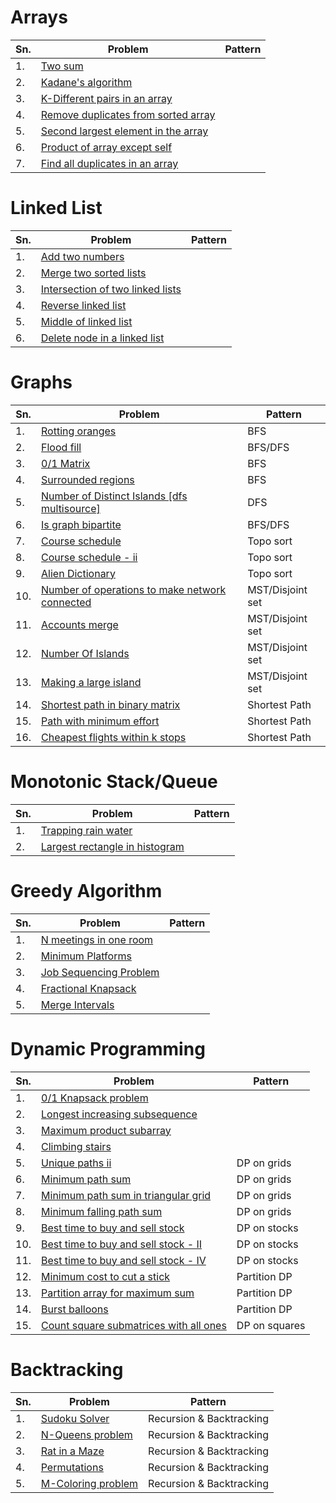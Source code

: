 Arrays
======
| Sn. | Problem                                                                                                                                        | Pattern |
| --- | ---------------------------------------------------------------------------------------------------------------------------------------------- | ------- |
| 1.  | [Two sum](https://github.com/Prathyusha68/Leet-Code/tree/main/0001-two-sum)                                                                    |         |
| 2.  | [Kadane's algorithm](https://github.com/Prathyusha68/Leet-Code/tree/main/0053-maximum-subarray)                                                |         |
| 3.  | [K-Different pairs in an array](https://github.com/Prathyusha68/Leet-Code/tree/main/0532-k-diff-pairs-in-an-array)                             |         |     
| 4.  | [Remove duplicates from sorted array](https://github.com/Prathyusha68/Leet-Code-and-GFG/tree/main/0026-remove-duplicates-from-sorted-array)    |         |
| 5.  | [Second largest element in the array](https://github.com/Prathyusha68/Leet-Code-and-GFG/tree/main/Second-largest-element-in-the-array)         |         |
| 6.  | [Product of array except self](https://github.com/Prathyusha68/Leet-Code-and-GFG/tree/main/0238-product-of-array-except-self)                  |         |
| 7.  | [Find all duplicates in an array](https://github.com/Prathyusha68/Leet-Code-and-GFG/tree/main/0442-find-all-duplicates-in-an-array)            |         |


Linked List
===========
| Sn. | Problem                                                                                                                                        | Pattern |
| --- | ---------------------------------------------------------------------------------------------------------------------------------------------- | ------- |
| 1.  | [Add two numbers](https://github.com/Prathyusha68/Leet-Code/tree/main/0002-add-two-numbers)                                                    |         |
| 2.  | [Merge two sorted lists](https://github.com/Prathyusha68/Leet-Code-and-GFG/tree/main/0021-merge-two-sorted-lists)                              |         |
| 3.  | [Intersection of two linked lists](https://github.com/Prathyusha68/Leet-Code-and-GFG/tree/main/0160-intersection-of-two-linked-lists)          |         |
| 4.  | [Reverse linked list](https://github.com/Prathyusha68/Leet-Code-and-GFG/tree/main/0206-reverse-linked-list)                                    |         |
| 5.  | [Middle of linked list](https://github.com/Prathyusha68/Leet-Code-and-GFG/tree/main/0876-middle-of-the-linked-list)                            |         |
| 6.  | [Delete node in a linked list](https://github.com/Prathyusha68/Leet-Code-and-GFG/tree/main/0237-delete-node-in-a-linked-list)                  |         |

Graphs
======
| Sn. | Problem                                                                                                                                        | Pattern |
| --- | ---------------------------------------------------------------------------------------------------------------------------------------------- | ------- |
| 1.  | [Rotting oranges](https://github.com/Prathyusha68/Leet-Code-and-GFG/tree/main/0994-rotting-oranges)                                            | BFS     |
| 2.  | [Flood fill](https://github.com/Prathyusha68/Leet-Code-and-GFG/tree/main/0733-flood-fill)                                                      | BFS/DFS |
| 3.  | [0/1 Matrix](https://github.com/Prathyusha68/Leet-Code-and-GFG/tree/main/0542-01-matrix)                                                       | BFS     |
| 4.  | [Surrounded regions](https://github.com/Prathyusha68/Leet-Code-and-GFG/tree/main/0130-surrounded-regions)                                      | BFS     |
| 5.  | [Number of Distinct Islands [dfs multisource]](https://github.com/Prathyusha68/Leet-Code-and-GFG/tree/main/Number%20of%20Distinct%20Islands%20-%20GFG)| DFS |
| 6.  | [Is graph bipartite](https://github.com/Prathyusha68/Leet-Code-and-GFG/tree/main/0785-is-graph-bipartite)                                      | BFS/DFS |
| 7.  | [Course schedule](https://github.com/Prathyusha68/Leet-Code-and-GFG/tree/main/0207-course-schedule)                                            | Topo sort |
| 8.  | [Course schedule - ii](https://github.com/Prathyusha68/Leet-Code-and-GFG/tree/main/0210-course-schedule-ii)                                    | Topo sort |
| 9.  | [Alien Dictionary](https://github.com/Prathyusha68/Leet-Code-and-GFG/tree/main/Alien%20Dictionary%20-%20GFG)                                   | Topo sort |
| 10. | [Number of operations to make network connected](https://github.com/Prathyusha68/Leet-Code-and-GFG/tree/main/1319-number-of-operations-to-make-network-connected) | MST/Disjoint set |
| 11. | [Accounts merge](https://github.com/Prathyusha68/Leet-Code-and-GFG/tree/main/0721-accounts-merge)                                              | MST/Disjoint set |
| 12. | [Number Of Islands](https://github.com/Prathyusha68/Leet-Code-and-GFG/tree/main/Number%20Of%20Islands%20-%20GFG)                               | MST/Disjoint set |
| 13. | [Making a large island](https://github.com/Prathyusha68/Leet-Code-and-GFG/tree/main/0827-making-a-large-island)                                | MST/Disjoint set |
| 14. | [Shortest path in binary matrix](https://github.com/Prathyusha68/Leet-Code-and-GFG/tree/main/1091-shortest-path-in-binary-matrix)              | Shortest Path |
| 15. | [Path with minimum effort](https://github.com/Prathyusha68/Leet-Code-and-GFG/tree/main/1631-path-with-minimum-effort)                          | Shortest Path |
| 16. | [Cheapest flights within k stops](https://github.com/Prathyusha68/Leet-Code-and-GFG/tree/main/0787-cheapest-flights-within-k-stops)            | Shortest Path |

Monotonic Stack/Queue
=====================
| Sn. | Problem                                                                                                                                        | Pattern |
| --- | ---------------------------------------------------------------------------------------------------------------------------------------------- | ------- |
| 1.  | [Trapping rain water](https://github.com/Prathyusha68/Leet-Code-and-GFG/tree/main/0042-trapping-rain-water)                                    |         |
| 2.  | [Largest rectangle in histogram](https://github.com/Prathyusha68/Leet-Code-and-GFG/tree/main/0084-largest-rectangle-in-histogram)              |         |

Greedy Algorithm
================
| Sn. | Problem                                                                                                                                        | Pattern |
| --- | ---------------------------------------------------------------------------------------------------------------------------------------------- | ------- |
| 1.  | [N meetings in one room](https://github.com/Prathyusha68/Leet-Code/tree/main/N%20meetings%20in%20one%20room%20-%20GFG)                         |         |
| 2.  | [Minimum Platforms](https://github.com/Prathyusha68/Leet-Code/tree/main/Minimum%20Platforms%20-%20GFG)                                         |         |
| 3.  | [Job Sequencing Problem](https://github.com/Prathyusha68/Leet-Code/tree/main/Job%20Sequencing%20Problem%20-%20GFG)                             |         |
| 4.  | [Fractional Knapsack](https://github.com/Prathyusha68/Leet-Code#:~:text=Fractional%20Knapsack%20%2D%20GFG)                                     |         |
| 5.  | [Merge Intervals](https://github.com/Prathyusha68/Leet-Code-and-GFG/tree/main/0056-merge-intervals)                                            |         |

Dynamic Programming
===================
| Sn. | Problem                                                                                                                                        | Pattern |
| --- | ---------------------------------------------------------------------------------------------------------------------------------------------- | ------- |
| 1.  | [0/1 Knapsack problem](https://github.com/Prathyusha68/Leet-Code-and-GFG/tree/main/0%20-%201%20Knapsack%20Problem%20-%20GFG)                   |         |
| 2.  | [Longest increasing subsequence](https://github.com/Prathyusha68/Leet-Code-and-GFG/tree/main/0300-longest-increasing-subsequence)              |         |
| 3.  | [Maximum product subarray](https://github.com/Prathyusha68/Leet-Code-and-GFG/tree/main/0152-maximum-product-subarray)                          |         |
| 4.  | [Climbing stairs](https://github.com/Prathyusha68/Leet-Code-and-GFG/tree/main/0070-climbing-stairs)                                            |         |
| 5.  | [Unique paths ii](https://github.com/Prathyusha68/Leet-Code-and-GFG/tree/main/0063-unique-paths-ii)                                            | DP on grids |
| 6.  | [Minimum path sum](https://github.com/Prathyusha68/Leet-Code-and-GFG/tree/main/0064-minimum-path-sum)                                          | DP on grids |
| 7.  | [Minimum path sum in triangular grid](https://github.com/Prathyusha68/Leet-Code-and-GFG/tree/main/0120-triangle)                               | DP on grids |
| 8.  | [Minimum falling path sum](https://github.com/Prathyusha68/Leet-Code-and-GFG/tree/main/0931-minimum-falling-path-sum)                          | DP on grids |
| 9.  | [Best time to buy and sell stock](https://github.com/Prathyusha68/Leet-Code-and-GFG/tree/main/0121-best-time-to-buy-and-sell-stock)            | DP on stocks |
| 10. | [Best time to buy and sell stock - II](https://github.com/Prathyusha68/Leet-Code-and-GFG/tree/main/0122-best-time-to-buy-and-sell-stock-ii)    | DP on stocks |
| 11. | [Best time to buy and sell stock - IV](https://github.com/Prathyusha68/Leet-Code-and-GFG/tree/main/0188-best-time-to-buy-and-sell-stock-iv)    | DP on stocks |
| 12. | [Minimum cost to cut a stick](https://github.com/Prathyusha68/Leet-Code-and-GFG/tree/main/1547-minimum-cost-to-cut-a-stick)                    | Partition DP |
| 13. | [Partition array for maximum sum](https://github.com/Prathyusha68/Leet-Code-and-GFG/tree/main/1043-partition-array-for-maximum-sum)            | Partition DP |
| 14. | [Burst balloons](https://github.com/Prathyusha68/Leet-Code-and-GFG/tree/main/0312-burst-balloons)                                              | Partition DP |
| 15. | [Count square submatrices with all ones](https://github.com/Prathyusha68/Leet-Code-and-GFG/tree/main/1277-count-square-submatrices-with-all-ones)| DP on squares |
                
Backtracking
============
| Sn. | Problem                                                                                                                                        | Pattern |
| --- | ---------------------------------------------------------------------------------------------------------------------------------------------- | ------- |
| 1.  | [Sudoku Solver](https://github.com/Prathyusha68/Leet-Code/tree/main/0037-sudoku-solver)                                                        | Recursion & Backtracking        |
| 2.  | [N-Queens problem](https://github.com/Prathyusha68/Leet-Code/tree/main/0051-n-queens)                                                          | Recursion & Backtracking        |
| 3.  | [Rat in a Maze](https://github.com/Prathyusha68/Leet-Code/tree/main/Medium/Rat%20in%20a%20Maze%20Problem%20-%20I)                              | Recursion & Backtracking        |
| 4.  | [Permutations](https://github.com/Prathyusha68/Leet-Code/tree/main/0046-permutations)                                                          | Recursion & Backtracking        |
| 5.  | [M-Coloring problem](https://github.com/Prathyusha68/Leet-Code/tree/main/Medium/M-Coloring%20Problem)                                          | Recursion & Backtracking        |


 

 

 




